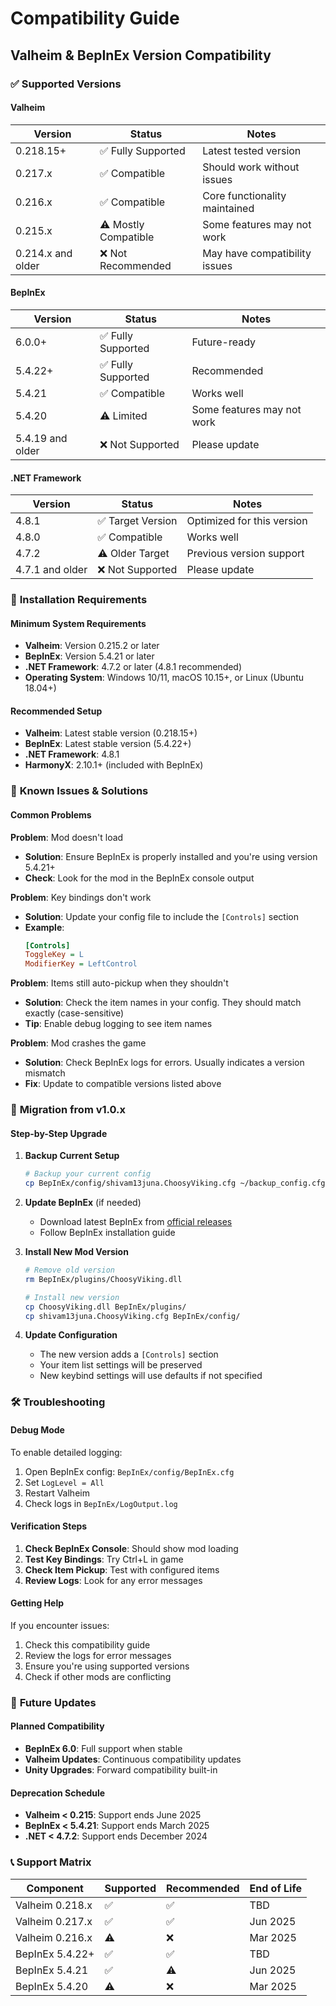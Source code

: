 # Compatibility Guide

## Valheim & BepInEx Version Compatibility

### ✅ **Supported Versions**

#### **Valheim**
| Version | Status | Notes |
|---------|--------|-------|
| 0.218.15+ | ✅ Fully Supported | Latest tested version |
| 0.217.x | ✅ Compatible | Should work without issues |
| 0.216.x | ✅ Compatible | Core functionality maintained |
| 0.215.x | ⚠️ Mostly Compatible | Some features may not work |
| 0.214.x and older | ❌ Not Recommended | May have compatibility issues |

#### **BepInEx**
| Version | Status | Notes |
|---------|--------|-------|
| 6.0.0+ | ✅ Fully Supported | Future-ready |
| 5.4.22+ | ✅ Fully Supported | Recommended |
| 5.4.21 | ✅ Compatible | Works well |
| 5.4.20 | ⚠️ Limited | Some features may not work |
| 5.4.19 and older | ❌ Not Supported | Please update |

#### **.NET Framework**
| Version | Status | Notes |
|---------|--------|-------|
| 4.8.1 | ✅ Target Version | Optimized for this version |
| 4.8.0 | ✅ Compatible | Works well |
| 4.7.2 | ⚠️ Older Target | Previous version support |
| 4.7.1 and older | ❌ Not Supported | Please update |

### 🔧 **Installation Requirements**

#### **Minimum System Requirements**
- **Valheim**: Version 0.215.2 or later
- **BepInEx**: Version 5.4.21 or later
- **.NET Framework**: 4.7.2 or later (4.8.1 recommended)
- **Operating System**: Windows 10/11, macOS 10.15+, or Linux (Ubuntu 18.04+)

#### **Recommended Setup**
- **Valheim**: Latest stable version (0.218.15+)
- **BepInEx**: Latest stable version (5.4.22+)
- **.NET Framework**: 4.8.1
- **HarmonyX**: 2.10.1+ (included with BepInEx)

### 🚨 **Known Issues & Solutions**

#### **Common Problems**

**Problem**: Mod doesn't load
- **Solution**: Ensure BepInEx is properly installed and you're using version 5.4.21+
- **Check**: Look for the mod in the BepInEx console output

**Problem**: Key bindings don't work
- **Solution**: Update your config file to include the `[Controls]` section
- **Example**:
  ```ini
  [Controls]
  ToggleKey = L
  ModifierKey = LeftControl
  ```

**Problem**: Items still auto-pickup when they shouldn't
- **Solution**: Check the item names in your config. They should match exactly (case-sensitive)
- **Tip**: Enable debug logging to see item names

**Problem**: Mod crashes the game
- **Solution**: Check BepInEx logs for errors. Usually indicates a version mismatch
- **Fix**: Update to compatible versions listed above

### 🔄 **Migration from v1.0.x**

#### **Step-by-Step Upgrade**

1. **Backup Current Setup**
   ```bash
   # Backup your current config
   cp BepInEx/config/shivam13juna.ChoosyViking.cfg ~/backup_config.cfg
   ```

2. **Update BepInEx** (if needed)
   - Download latest BepInEx from [official releases](https://github.com/BepInEx/BepInEx/releases)
   - Follow BepInEx installation guide

3. **Install New Mod Version**
   ```bash
   # Remove old version
   rm BepInEx/plugins/ChoosyViking.dll
   
   # Install new version
   cp ChoosyViking.dll BepInEx/plugins/
   cp shivam13juna.ChoosyViking.cfg BepInEx/config/
   ```

4. **Update Configuration**
   - The new version adds a `[Controls]` section
   - Your item list settings will be preserved
   - New keybind settings will use defaults if not specified

### 🛠️ **Troubleshooting**

#### **Debug Mode**
To enable detailed logging:
1. Open BepInEx config: `BepInEx/config/BepInEx.cfg`
2. Set `LogLevel = All`
3. Restart Valheim
4. Check logs in `BepInEx/LogOutput.log`

#### **Verification Steps**
1. **Check BepInEx Console**: Should show mod loading
2. **Test Key Bindings**: Try Ctrl+L in game
3. **Check Item Pickup**: Test with configured items
4. **Review Logs**: Look for any error messages

#### **Getting Help**
If you encounter issues:
1. Check this compatibility guide
2. Review the logs for error messages
3. Ensure you're using supported versions
4. Check if other mods are conflicting

### 🔮 **Future Updates**

#### **Planned Compatibility**
- **BepInEx 6.0**: Full support when stable
- **Valheim Updates**: Continuous compatibility updates
- **Unity Upgrades**: Forward compatibility built-in

#### **Deprecation Schedule**
- **Valheim < 0.215**: Support ends June 2025
- **BepInEx < 5.4.21**: Support ends March 2025
- **.NET < 4.7.2**: Support ends December 2024

### 📞 **Support Matrix**

| Component | Supported | Recommended | End of Life |
|-----------|-----------|-------------|-------------|
| Valheim 0.218.x | ✅ | ✅ | TBD |
| Valheim 0.217.x | ✅ | ✅ | Jun 2025 |
| Valheim 0.216.x | ⚠️ | ❌ | Mar 2025 |
| BepInEx 5.4.22+ | ✅ | ✅ | TBD |
| BepInEx 5.4.21 | ✅ | ⚠️ | Jun 2025 |
| BepInEx 5.4.20 | ⚠️ | ❌ | Mar 2025 |
